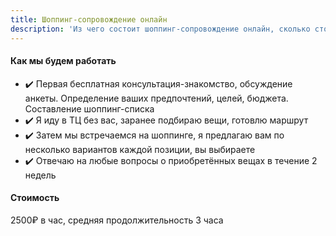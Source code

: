 ```yaml
---
title: Шоппинг-сопровождение онлайн
description: 'Из чего состоит шоппинг-сопровождение онлайн, сколько стоит, как записаться?'
---
```

#### Как мы будем работать
- ✔️ Первая бесплатная консультация-знакомство, обсуждение анкеты. Определение ваших предпочтений, целей, бюджета. Составление шоппинг-списка
- ✔️ Я иду в ТЦ без вас, заранее подбираю вещи, готовлю маршрут
- ✔️ Затем мы встречаемся на шоппинге, я предлагаю вам по несколько вариантов каждой позиции, вы выбираете 
- ✔️ Отвечаю на любые вопросы о приобретённых вещах в течение 2 недель
#### Стоимость
2500₽ в час, средняя продолжительность 3 часа